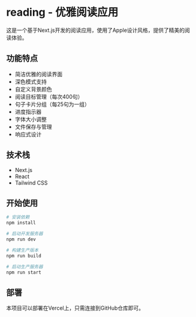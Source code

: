 # reading - 优雅阅读应用

这是一个基于Next.js开发的阅读应用，使用了Apple设计风格，提供了精美的阅读体验。

## 功能特点

- 简洁优雅的阅读界面
- 深色模式支持
- 自定义背景颜色
- 阅读目标管理（每次400句）
- 句子卡片分组（每25句为一组）
- 进度指示器
- 字体大小调整
- 文件保存与管理
- 响应式设计

## 技术栈

- Next.js
- React
- Tailwind CSS

## 开始使用

```bash
# 安装依赖
npm install

# 启动开发服务器
npm run dev

# 构建生产版本
npm run build

# 启动生产服务器
npm run start
```

## 部署

本项目可以部署在Vercel上，只需连接到GitHub仓库即可。
